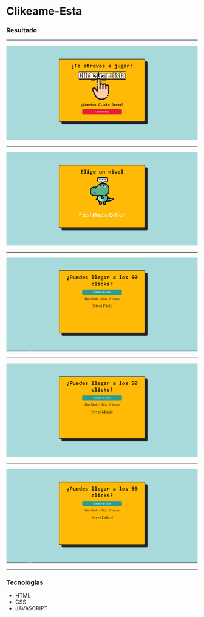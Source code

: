 # Clikeame-Esta
### Resultado

------------

![](https://github.com/Alane-Tc/Clikeame-Esta/blob/master/SS/SS1.PNG?raw=true)

------------

![](https://github.com/Alane-Tc/Clikeame-Esta/blob/master/SS/SS2.PNG?raw=true)

------------

![](https://github.com/Alane-Tc/Clikeame-Esta/blob/master/SS/SS3.PNG?raw=true)

------------

![](https://github.com/Alane-Tc/Clikeame-Esta/blob/master/SS/SS4.PNG?raw=true)

------------

![](https://github.com/Alane-Tc/Clikeame-Esta/blob/master/SS/SS5.PNG?raw=true)

------------

### Tecnologias
- HTML
- CSS
- JAVASCRIPT
